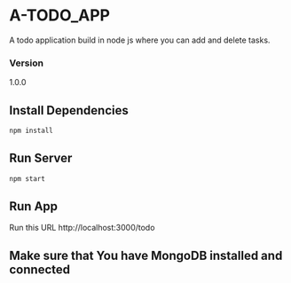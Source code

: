 # A-TODO_APP
A todo application build in node js where you can add and delete tasks.

### Version
1.0.0

## Install Dependencies
```bash
npm install 
```

## Run Server
```bash
npm start
```

## Run App
Run this URL http://localhost:3000/todo 

## Make sure that  You have MongoDB installed and connected
